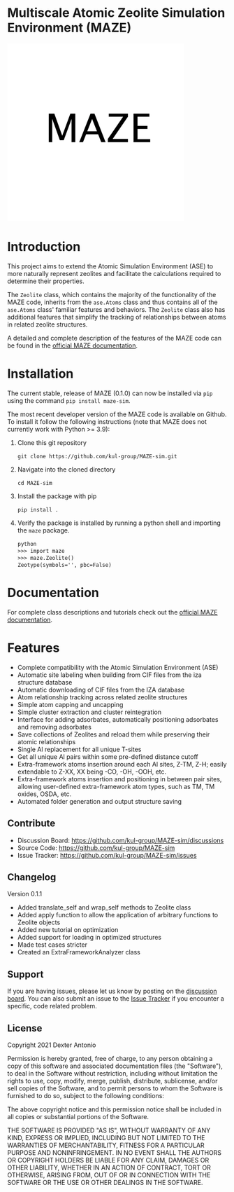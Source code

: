 **M**ultiscale **A**tomic **Z**eolite Simulation **E**nvironment (**MAZE**)
========================================================
!['MAZE Features'](docs/source/maze_gif.gif)

Introduction
===============
This project aims to extend the Atomic Simulation Environment (ASE) to more naturally represent zeolites and facilitate the calculations required to determine their properties. 

The `Zeolite` class, which contains the majority of the functionality of the MAZE code, inherits from the `ase.Atoms` class and thus contains all of the `ase.Atoms` class' familiar features and behaviors. The `Zeolite` class also has additional features that simplify the tracking of relationships between atoms in related zeolite structures. 

A detailed and complete description of the features of the MAZE code can be found in the [official MAZE documentation](https://kul-group.github.io/MAZE-sim/). 


Installation 
=================
The current stable, release of MAZE (0.1.0) can now be installed via `pip` using the command 
`pip install maze-sim`.
 
The most recent developer version of the MAZE code is available on Github. To install it follow the following instructions (note that MAZE does not currently work with Python >= 3.9):
 
1. Clone this git repository 
    ``` 
    git clone https://github.com/kul-group/MAZE-sim.git
    ```
2. Navigate into the cloned directory 
    ```
    cd MAZE-sim
    ```
3. Install the package with pip
    ```
    pip install . 
    ```
4. Verify the package is installed by running a python shell and importing the ``maze`` package. 
    ```
    python
   >>> import maze 
   >>> maze.Zeolite() 
   Zeotype(symbols='', pbc=False)
    ```
Documentation 
==============
For complete class descriptions and tutorials check out the [official MAZE documentation](https://kul-group.github.io/MAZE-sim/). 

Features 
=======

- Complete compatibility with the Atomic Simulation Environment (ASE)
- Automatic site labeling when building from CIF files from the iza structure database  
- Automatic downloading of CIF files from the IZA database
- Atom relationship tracking across related zeolite structures
- Simple atom capping and uncapping 
- Simple cluster extraction and cluster reintegration  
-	Interface for adding adsorbates, automatically positioning adsorbates and removing adsorbates 
- Save collections of Zeolites and reload them while preserving their atomic relationships 
- Single Al replacement for all unique T-sites
- Get all unique Al pairs within some pre-defined distance cutoff
- Extra-framework atoms insertion around each Al sites, Z-TM, Z-H; easily extendable to Z-XX, XX being -CO, -OH, -OOH, etc.
- Extra-framework atoms insertion and positioning in between pair sites, allowing user-defined extra-framework atom types, such as TM, TM oxides, OSDA, etc.
- Automated folder generation and output structure saving



Contribute
----------

- Discussion Board: https://github.com/kul-group/MAZE-sim/discussions
- Source Code: https://github.com/kul-group/MAZE-sim
- Issue Tracker: https://github.com/kul-group/MAZE-sim/issues

Changelog
---------
Version 0.1.1
* Added translate_self and wrap_self methods to Zeolite class
* Added apply function to allow the application of arbitrary functions to Zeolite objects
* Added new tutorial on optimization
* Added support for loading in optimized structures 
* Made test cases stricter
* Created an ExtraFrameworkAnalyzer class


Support
-------

If you are having issues, please let us know by posting on the [discussion board](https://github.com/kul-group/MAZE-sim/discussions). You can also submit an issue to the [Issue Tracker](https://github.com/kul-group/MAZE-sim/issues) if you encounter a specific, code related problem.  

License
-------

Copyright 2021 Dexter Antonio

Permission is hereby granted, free of charge, to any person obtaining a copy of this software and associated documentation files (the "Software"), to deal in the Software without restriction, including without limitation the rights to use, copy, modify, merge, publish, distribute, sublicense, and/or sell copies of the Software, and to permit persons to whom the Software is furnished to do so, subject to the following conditions:

The above copyright notice and this permission notice shall be included in all copies or substantial portions of the Software.

THE SOFTWARE IS PROVIDED "AS IS", WITHOUT WARRANTY OF ANY KIND, EXPRESS OR IMPLIED, INCLUDING BUT NOT LIMITED TO THE WARRANTIES OF MERCHANTABILITY, FITNESS FOR A PARTICULAR PURPOSE AND NONINFRINGEMENT. IN NO EVENT SHALL THE AUTHORS OR COPYRIGHT HOLDERS BE LIABLE FOR ANY CLAIM, DAMAGES OR OTHER LIABILITY, WHETHER IN AN ACTION OF CONTRACT, TORT OR OTHERWISE, ARISING FROM, OUT OF OR IN CONNECTION WITH THE SOFTWARE OR THE USE OR OTHER DEALINGS IN THE SOFTWARE.
